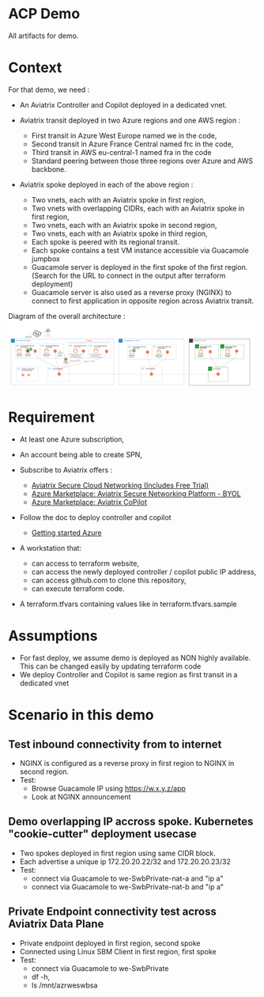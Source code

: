 # ACP Demo
All artifacts for demo.

# Context

For that demo, we need :

- An Aviatrix Controller and Copilot deployed in a dedicated vnet.

- Aviatrix transit deployed in two Azure regions and one AWS region :
  - First transit in Azure West Europe named we in the code,
  - Second transit in Azure France Central named frc in the code,
  - Third transit in AWS eu-central-1 named fra in the code
  - Standard peering between those three regions over Azure and AWS backbone.

- Aviatrix spoke deployed in each of the above region :
  - Two vnets, each with an Aviatrix spoke in first region,
  - Two vnets with overlapping CIDRs, each with an Aviatrix spoke in first region,
  - Two vnets, each with an Aviatrix spoke in second region,
  - Two vnets, each with an Aviatrix spoke in third region,
  - Each spoke is peered with its regional transit.
  - Each spoke contains a test VM instance accessible via Guacamole jumpbox
  - Guacamole server is deployed in the first spoke of the first region. (Search for the URL to connect in the output after terraform deployment)
  - Guacamole server is also used as a reverse proxy (NGINX) to connect to first application in opposite region across Aviatrix transit.

Diagram of the overall architecture :
![Architecture Diagram](images/overall-diagram.png)

# Requirement

- At least one Azure subscription,
- An account being able to create SPN,
- Subscribe to Aviatrix offers :
  - [Aviatrix Secure Cloud Networking (Includes Free Trial)](https://portal.azure.com/#create/aviatrix-systems.aviatrix-controller-abu-saas) 
  - [Azure Marketplace: Aviatrix Secure Networking Platform - BYOL](https://portal.azure.com/#create/aviatrix-systems.aviatrix-bundle-payg)
  - [Azure Marketplace: Aviatrix CoPilot](https://portal.azure.com/#create/aviatrix-systems.aviatrix-copilot)
  
- Follow the doc to deploy controller and copilot
  - [Getting started Azure](https://docs.aviatrix.com/documentation/latest/getting-started/getting-started-guide-azure.html)
- A workstation that:
  - can access to terraform website,
  - can access the newly deployed controller / copilot public IP address,
  - can access github.com to clone this repository,
  - can execute terraform code.
- A terraform.tfvars containing values like in terraform.tfvars.sample
  
# Assumptions

- For fast deploy, we assume demo is deployed as NON highly available. This can be changed easily by updating terraform code
- We deploy Controller and Copilot is same region as first transit in a dedicated vnet

# Scenario in this demo

## Test inbound connectivity from to internet
- NGINX is configured as a reverse proxy in first region to NGINX in second region.
- Test:
  - Browse Guacamole IP using https://w.x.y.z/app
  - Look at NGINX announcement

## Demo overlapping IP accross spoke. Kubernetes "cookie-cutter" deployment usecase
- Two spokes deployed in first region using same CIDR block.
- Each advertise a unique ip 172.20.20.22/32 and 172.20.20.23/32
- Test:
  - connect via Guacamole to we-SwbPrivate-nat-a and "ip a"
  - connect via Guacamole to we-SwbPrivate-nat-b and "ip a"

## Private Endpoint connectivity test across Aviatrix Data Plane
- Private endpoint deployed in first region, second spoke
- Connected using Linux SBM Client in first region, first spoke
- Test: 
  - connect via Guacamole to we-SwbPrivate
  - df -h, 
  - ls /mnt/azrweswbsa